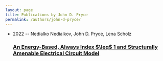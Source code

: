 ```yaml
---
layout: page
title: Publications by John D. Pryce
permalink: /authors/john-d-pryce/
---
```


<ul class="post-list">
<li><span class='post-meta'>2022 -- Nedialko Nedialkov, John D. Pryce, Lena Scholz</span><h3><a class='post-link' href='../../an-energy-based-always-index-leq-1-and-structurally-amenable-electrical-circuit-model'>An Energy-Based, Always Index $\leq$ 1 and Structurally Amenable Electrical Circuit Model</a></h3></li>

</ul>

